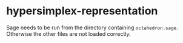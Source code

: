 # hypersimplex-representation

Sage needs to be run from the directory containing `octahedron.sage`. Otherwise the other files are not loaded correctly.
